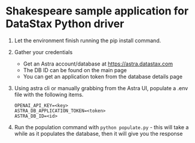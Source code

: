 # Shakespeare sample application for DataStax Python driver

1. Let the environment finish running the pip install command.
2. Gather your credentials

   - Get an Astra account/database at https://astra.datastax.com
   - The DB ID can be found on the main page
   - You can get an application token from the database details page

3. Using astra cli or manually grabbing from the Astra UI, populate a .env file with the following items.

   ```
   OPENAI_API_KEY=<key>
   ASTRA_DB_APPLICATION_TOKEN=<token>
   ASTRA_DB_ID=<id>
   ```

4. Run the population command with `python populate.py` - this will take a while as it populates the database, then it will give you the response
